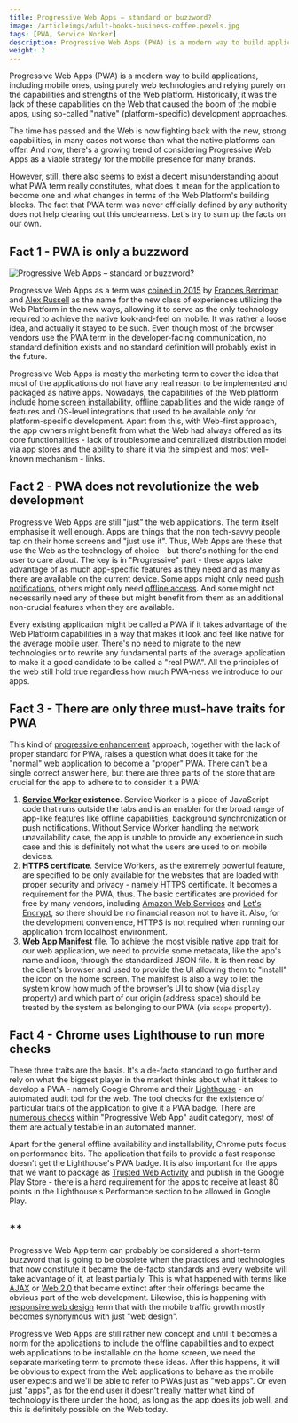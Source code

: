 ```yaml
---
title: Progressive Web Apps – standard or buzzword?
image: /articleimgs/adult-books-business-coffee.pexels.jpg
tags: [PWA, Service Worker]
description: Progressive Web Apps (PWA) is a modern way to build applications, including mobile ones, using purely web technologies and relying purely on the capabilities and strengths of the Web platform. Historically, it was the lack of these capabilities on the Web that caused the boom of the mobile apps, using so-called "native" (platform-specific) development approaches.
weight: 2
---
```


Progressive Web Apps (PWA) is a modern way to build applications, including mobile ones, using purely web technologies and relying purely on the capabilities and strengths of the Web platform. Historically, it was the lack of these capabilities on the Web that caused the boom of the mobile apps, using so-called "native" (platform-specific) development approaches. 

The time has passed and the Web is now fighting back with the new, strong capabilities, in many cases not worse than what the native platforms can offer. And now, there's a growing trend of considering Progressive Web Apps as a viable strategy for the mobile presence for many brands.

However, still, there also seems to exist a decent misunderstanding about what PWA term really constitutes, what does it mean for the application to become one and what changes in terms of the Web Platform's building blocks. The fact that PWA term was never officially defined by any authority does not help clearing out this unclearness. Let's try to sum up the facts on our own.

## Fact 1 - PWA is only a buzzword

![Progressive Web Apps – standard or buzzword?](/articleimgs/adult-books-business-coffee.pexels.jpg)

Progressive Web Apps as a term was [coined in 2015](https://infrequently.org/2015/06/progressive-apps-escaping-tabs-without-losing-our-soul/) by [Frances Berriman](https://fberriman.com/about/) and [Alex Russell](https://twitter.com/slightlylate) as the name for the new class of experiences utilizing the Web Platform in the new ways, allowing it to serve as the only technology required to achieve the native look-and-feel on mobile. It was rather a loose idea, and actually it stayed to be such. Even though most of the browser vendors use the PWA term in the developer-facing communication, no standard definition exists and no standard definition will probably exist in the future. 

Progressive Web Apps is mostly the marketing term to cover the idea that most of the applications do not have any real reason to be implemented and packaged as native apps. Nowadays, the capabilities of the Web platform include [home screen installability](https://whatwebcando.today/installation.html), [offline capabilities](https://whatwebcando.today/offline.html) and the wide range of features and OS-level integrations that used to be available only for platform-specific development. Apart from this, with Web-first approach, the app owners might benefit from what the Web had always offered as its core functionalities - lack of troublesome and centralized distribution model via app stores and the ability to share it via the simplest and most well-known mechanism - links.

## Fact 2 - PWA does not revolutionize the web development

Progressive Web Apps are still "just" the web applications. The term itself emphasise it well enough. Apps are things that the non tech-savvy people tap on their home screens and "just use it". Thus, Web Apps are these that use the Web as the technology of choice - but there's nothing for the end user to care about. The key is in "Progressive" part - these apps take advantage of as much app-specific features as they need and as many as there are available on the current device. Some apps might only need [push notifications](https://whatwebcando.today/push-notifications.html), others might only need [offline access](https://whatwebcando.today/offline.html). And some might not necessarily need any of these but might benefit from them as an additional non-crucial features when they are available.

Every existing application might be called a PWA if it takes advantage of the Web Platform capabilities in a way that makes it look and feel like native for the average mobile user. There's no need to migrate to the new technologies or to rewrite any fundamental parts of the average application to make it a good candidate to be called a "real PWA". All the principles of the web still hold true regardless how much PWA-ness we introduce to our apps.

## Fact 3 - There are only three must-have traits for PWA

This kind of [progressive enhancement](https://en.wikipedia.org/wiki/Progressive_enhancement) approach, together with the lack of proper standard for PWA, raises a question what does it take for the "normal" web application to become a "proper" PWA. There can't be a single correct answer here, but there are three parts of the store that are crucial for the app to adhere to to consider it a PWA:

1. **[Service Worker](https://w3c.github.io/ServiceWorker/) existence**. Service Worker is a piece of JavaScript code that runs outside the tabs and is an enabler for the broad range of app-like features like offline capabilities, background synchronization or push notifications. Without Service Worker handling the network unavailability case, the app is unable to provide any experience in such case and this is definitely not what the users are used to on mobile devices.
2. **HTTPS certificate**. Service Workers, as the extremely powerful feature, are specified to be only available for the websites that are loaded with proper security and privacy - namely HTTPS certificate. It becomes a requirement for the PWA, thus. The basic certificates are provided for free by many vendors, including [Amazon Web Services](https://hackernoon.com/getting-a-free-ssl-certificate-on-aws-a-how-to-guide-6ef29e576d22) and [Let's Encrypt](https://letsencrypt.org/), so there should be no financial reason not to have it. Also, for the development convenience, HTTPS is not required when running our application from localhost environment.
3. **[Web App Manifest](https://www.w3.org/TR/appmanifest/)** file. To achieve the most visible native app trait for our web application, we need to provide some metadata, like the app's name and icon, through the standardized JSON file. It is then read by the client's browser and used to provide the UI allowing them to "install" the icon on the home screen. The manifest is also a way to let the system know how much of the browser's UI to show (via `display` property) and which part of our origin (address space) should be treated by the system as belonging to our PWA (via `scope` property).

## Fact 4 - Chrome uses Lighthouse to run more checks

These three traits are the basis. It's a de-facto standard to go further and rely on what the biggest player in the market thinks about what it takes to develop a PWA - namely Google Chrome and their [Lighthouse](https://developers.google.com/web/tools/lighthouse) - an automated audit tool for the web. The tool checks for the existence of particular traits of the application to give it a PWA badge. There are [numerous checks](https://developers.google.com/web/progressive-web-apps/checklist) within "Progressive Web App" audit category, most of them are actually testable in an automated manner.

Apart for the general offline availability and installability, Chrome puts focus on performance bits. The application that fails to provide a fast response doesn't get the Lighthouse's PWA badge. It is also important for the apps that we want to package as [Trusted Web Activity](https://blog.chromium.org/2019/02/introducing-trusted-web-activity-for.html) and publish in the Google Play Store - there is a hard requirement for the apps to receive at least 80 points in the Lighthouse's Performance section to be allowed in Google Play.

## \*\*

Progressive Web App term can probably be considered a short-term buzzword that is going to be obsolete when the practices and technologies that now constitute it became the de-facto standards and every website will take advantage of it, at least partially. This is what happened with terms like [AJAX](https://en.wikipedia.org/wiki/Ajax_(programming)) or [Web 2.0](https://en.wikipedia.org/wiki/Web_2.0) that became extinct after their offerings became the obvious part of the web development. Likewise, this is happening with [responsive web design](https://en.wikipedia.org/wiki/Responsive_web_design) term that with the mobile traffic growth mostly becomes synonymous with just "web design". 

Progressive Web Apps are still rather new concept and until it becomes a norm for the applications to include the offline capabilities and to expect web applications to be installable on the home screen, we need the separate marketing term to promote these ideas. After this happens, it will be obvious to expect from the Web applications to behave as the mobile user expects and we'll be able to refer to PWAs just as "web apps". Or even just "apps", as for the end user it doesn't really matter what kind of technology is there under the hood, as long as the app does its job well, and this is definitely possible on the Web today.
